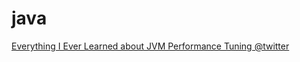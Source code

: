 java
====

<a href="http://www.infoq.com/presentations/JVM-Performance-Tuning-twitter">Everything I Ever Learned about JVM Performance Tuning @twitter</a>
